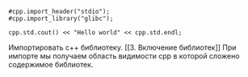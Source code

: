 ```
#cpp.import_header("stdio");
#cpp.import_library("glibc");

cpp.std.cout() << "Hello world" << cpp.std.endl;
```
Импортировать c++ библиотеку. [[3. Включение библиотек]]
При импорте мы получаем область видимости cpp в которой сложено
содержимое библиотек.